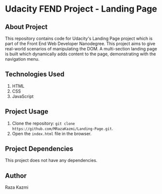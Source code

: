 # Udacity FEND Project - Landing Page

## About Project

This repository contains code for Udacity's Landing Page project which is part of the Front End Web Developer Nanodegree. This project aims to give real-world scenarios of manipulating the DOM. A multi-section landing page is built which dynamically adds content to the page, demonstrating with the navigation menu.

## Technologies Used

1. HTML
2. CSS
3. JavaScript

## Project Usage

1. Clone the repository: `git clone https://github.com/MRazaKazmi/Landing-Page.git`.
2. Open the `index.html` file in the browser.

## Project Dependencies

This project does not have any dependencies.

## Author

Raza Kazmi